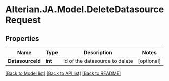 # Alterian.JA.Model.DeleteDatasourceRequest

## Properties

Name | Type | Description | Notes
------------ | ------------- | ------------- | -------------
**DatasourceId** | **int** | Id of the datasource to delete | [optional] 

[[Back to Model list]](../README.md#documentation-for-models) [[Back to API list]](../README.md#documentation-for-api-endpoints) [[Back to README]](../README.md)

